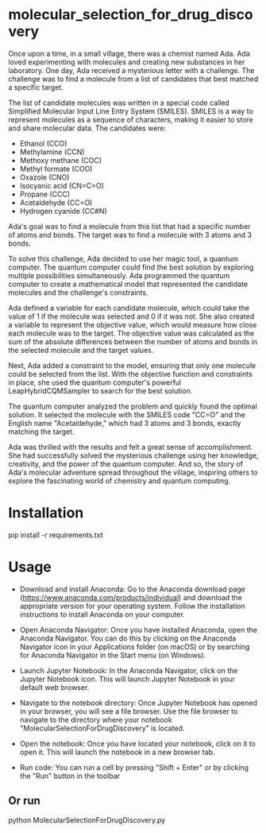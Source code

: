 # molecular_selection_for_drug_discovery
Once upon a time, in a small village, there was a chemist named Ada. Ada loved experimenting with molecules and creating new substances in her laboratory. One day, Ada received a mysterious letter with a challenge. The challenge was to find a molecule from a list of candidates that best matched a specific target. 

The list of candidate molecules was written in a special code called Simplified Molecular Input Line Entry System (SMILES). SMILES is a way to represent molecules as a sequence of characters, making it easier to store and share molecular data. The candidates were: 

- Ethanol (CCO)
- Methylamine (CCN)
- Methoxy methane (COC)
- Methyl formate (COO)
- Oxazole (CNO)
- Isocyanic acid (CN=C=O)
- Propane (CCC)
- Acetaldehyde (CC=O)
- Hydrogen cyanide (CC#N) 

Ada's goal was to find a molecule from this list that had a specific number of atoms and bonds. The target was to find a molecule with 3 atoms and 3 bonds. 

To solve this challenge, Ada decided to use her magic tool, a quantum computer. The quantum computer could find the best solution by exploring multiple possibilities simultaneously. Ada programmed the quantum computer to create a mathematical model that represented the candidate molecules and the challenge's constraints. 

Ada defined a variable for each candidate molecule, which could take the value of 1 if the molecule was selected and 0 if it was not. She also created a variable to represent the objective value, which would measure how close each molecule was to the target. The objective value was calculated as the sum of the absolute differences between the number of atoms and bonds in the selected molecule and the target values. 

Next, Ada added a constraint to the model, ensuring that only one molecule could be selected from the list. With the objective function and constraints in place, she used the quantum computer's powerful LeapHybridCQMSampler to search for the best solution. 

The quantum computer analyzed the problem and quickly found the optimal solution. It selected the molecule with the SMILES code "CC=O" and the English name "Acetaldehyde," which had 3 atoms and 3 bonds, exactly matching the target. 

Ada was thrilled with the results and felt a great sense of accomplishment. She had successfully solved the mysterious challenge using her knowledge, creativity, and the power of the quantum computer. And so, the story of Ada's molecular adventure spread throughout the village, inspiring others to explore the fascinating world of chemistry and quantum computing.

# Installation
pip install -r requirements.txt

# Usage
- Download and install Anaconda: Go to the Anaconda download page (https://www.anaconda.com/products/individual) and download the appropriate version for your operating system. Follow the installation instructions to install Anaconda on your computer.

- Open Anaconda Navigator: Once you have installed Anaconda, open the Anaconda Navigator. You can do this by clicking on the Anaconda Navigator icon in your Applications folder (on macOS) or by searching for Anaconda Navigator in the Start menu (on Windows). 

- Launch Jupyter Notebook: In the Anaconda Navigator, click on the Jupyter Notebook icon. This will launch Jupyter Notebook in your default web browser. 

- Navigate to the notebook directory: Once Jupyter Notebook has opened in your browser, you will see a file browser. Use the file browser to navigate to the directory where your notebook "MolecularSelectionForDrugDiscovery" is located. 

- Open the notebook: Once you have located your notebook, click on it to open it. This will launch the notebook in a new browser tab. 

- Run code: You can run a cell by pressing "Shift + Enter" or by clicking the "Run" button in the toolbar

## Or run
python MolecularSelectionForDrugDiscovery.py
